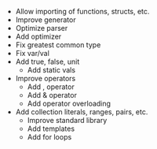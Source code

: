 - Allow importing of functions, structs, etc.
- Improve generator
- Optimize parser
- Add optimizer
- Fix greatest common type
- Fix var/val
- Add true, false, unit
    - Add static vals
- Improve operators
    - Add , operator
    - Add & operator
    - Add operator overloading
- Add collection literals, ranges, pairs, etc.
    - Improve standard library
    - Add templates
    - Add for loops

